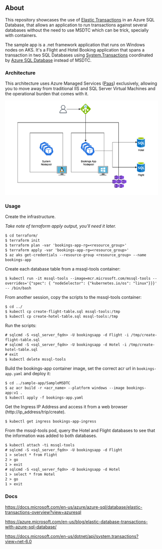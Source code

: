 ## About

 This repository showcases the use of [Elastic Transactions](https://docs.microsoft.com/en-us/azure/azure-sql/database/elastic-transactions-overview?view=azuresql) in an Azure
 SQL Database, that allows an application to run transactions against several databases without the need to use MSDTC which can be trick, specially with containers.

 The sample app is a .net framework application that runs on Windows nodes on AKS. It's a Flight and Hotel Booking application that spans a transaction in two SQL Databases using [System.Transactions](https://docs.microsoft.com/en-us/dotnet/api/system.transactions?view=net-6.0) coordinated by [Azure SQL Database](https://docs.microsoft.com/en-us/azure/azure-sql/database/sql-database-paas-overview?view=azuresql) instead of MSDTC. 


### Architecture

This architecture uses Azure Managed Services ([Paas](https://azure.microsoft.com/en-us/resources/cloud-computing-dictionary/what-is-paas/)) exclusively, allowing you to move away from traditional IIS and SQL Server Virtual Machines and the operational burden that comes with it.

![Architecture](Elastic-Transactions.png)

### Usage

Create the infrastructure. 

_Take note of terraform apply output, you'll need it later._
```
$ cd terraform/
$ terraform init
$ terraform plan -var 'bookings-app-rg=<resource_group>'
$ terraform apply -var 'bookings-app-rg=<resource_group>' 
$ az aks get-credentials --resource-group <resource_group> --name bookings-app
```

Create each database table from a mssql-tools container:
```
$ kubectl run -it mssql-tools --image=mcr.microsoft.com/mssql-tools --overrides='{"spec": { "nodeSelector": {"kubernetes.io/os": "linux"}}}' -- /bin/bash
```

From another session, copy the scripts to the mssql-tools container:
```
$ cd ../
$ kubectl cp create-flight-table.sql mssql-tools:/tmp
$ kubectl cp create-hotel-table.sql mssql-tools:/tmp
```

Run the scripts:
```
# sqlcmd -S <sql_server_fqdn> -U bookingsapp -d Flight -i /tmp/create-flight-table.sql
# sqlcmd -S <sql_server_fqdn> -U bookingsapp -d Hotel -i /tmp/create-hotel-table.sql
# exit
$ kubectl delete mssql-tools
```

Build the bookings-app container image, set the correct acr url in ```bookings-app.yaml``` and deploy it:
```
$ cd ../sample-app/SampleMSDTC
$ az acr build -r <acr_name> --platform windows --image bookings-app:v1 .
$ kubectl apply -f bookings-app.yaml
```

Get the Ingress IP Address and access it from a web browser (http://ip_address/trip/create).
```
$ kubectl get ingress bookings-app-ingress
```

From the mssql-tools pod, query the Hotel and Flight databases to see that the information was added to both databases.

```
$ kubectl attach -ti mssql-tools
# sqlcmd -S <sql_server_fqdn> -U bookingsapp -d Flight
1 > select * from Flight
2 > go
1 > exit
# sqlcmd -S <sql_server_fqdn> -U bookingsapp -d Hotel
1 > select * from Hotel
2 > go
1 > exit
```

### Docs

https://docs.microsoft.com/en-us/azure/azure-sql/database/elastic-transactions-overview?view=azuresql

https://azure.microsoft.com/en-us/blog/elastic-database-transactions-with-azure-sql-database/

https://docs.microsoft.com/en-us/dotnet/api/system.transactions?view=net-6.0